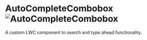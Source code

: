 # AutoCompleteCombobox![AutoCompleteCombobox](https://user-images.githubusercontent.com/43241834/117617208-d52c0580-b189-11eb-8565-8b7b7b848c50.gif)

A custom LWC component to search and type ahead functionality.
